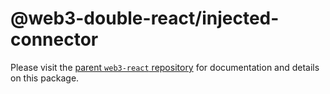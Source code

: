# @web3-double-react/injected-connector

Please visit the [parent `web3-react` repository](https://github.com/NoahZinsmeister/web3-react) for documentation and details on this package.

